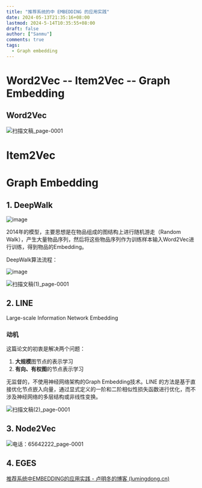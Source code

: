 ```yaml
---
title: "推荐系统的中 EMBEDDING 的应用实践"
date: 2024-05-13T21:35:16+08:00
lastmod: 2024-5-14T10:35:55+08:00 
draft: false
author: ["Sanmu"] 
comments: true 
tags:
  - Graph embedding            
---
```


# Word2Vec -- Item2Vec -- Graph Embedding

## Word2Vec

![扫描文稿_page-0001](https://welldonesanmu2.github.io/picx-images-hosting/20240513/扫描文稿_page-0001.32hs5yxpgi.webp)

# Item2Vec

# Graph Embedding

## 1. DeepWalk

![image](https://welldonesanmu2.github.io/picx-images-hosting/20240514/image.4g4bb4dd1g.webp)

2014年的模型，主要思想是在物品组成的图结构上进行随机游走（Random Walk），产生大量物品序列，然后将这些物品序列作为训练样本输入Word2Vec进行训练，得到物品的Embedding。

DeepWalk算法流程：

![image](https://welldonesanmu2.github.io/picx-images-hosting/20240514/image.8s34j09xo3.webp)

![扫描文稿(1)_page-0001](https://welldonesanmu2.github.io/picx-images-hosting/20240514/扫描文稿(1)_page-0001.8ojil4vyoo.webp)

## 2. LINE

Large-scale Information Network Embedding

### 动机

这篇论文的初衷是解决两个问题：

1. **大规模**图节点的表示学习
2. **有向、有权图**的节点表示学习

无监督的，不使用神经网络架构的Graph Embedding技术。LINE 的方法是基于直接优化节点嵌入向量，通过显式定义的一阶和二阶相似性损失函数进行优化，而不涉及神经网络的多层结构或非线性变换。

![扫描文稿(2)_page-0001](https://welldonesanmu2.github.io/picx-images-hosting/20240514/扫描文稿(2)_page-0001.51dyxreuk6.webp)

## 3. Node2Vec

![电话：65642222_page-0001](https://welldonesanmu2.github.io/picx-images-hosting/20240514/电话：65642222_page-0001.3rb1row4ab.webp)

## 4.  EGES

[推荐系统中EMBEDDING的应用实践 - 卢明冬的博客 (lumingdong.cn)](https://lumingdong.cn/application-practice-of-embedding-in-recommendation-system.html)

